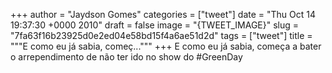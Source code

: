 
+++
author = "Jaydson Gomes"
categories = ["tweet"]
date = "Thu Oct 14 19:37:30 +0000 2010"
draft = false
image = "{TWEET_IMAGE}"
slug = "7fa63f16b23925d0e2ed04e58bd15f4a6ae51d2d"
tags = ["tweet"]
title = """E como eu já sabia, começ..."""
+++
E como eu já sabia, começa a bater o arrependimento de não ter ido no show do #GreenDay
